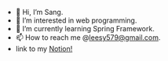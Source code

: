 - 👋 Hi, I’m Sang.
- 👀 I’m interested in web programming.
- 🌱 I’m currently learning Spring Framework.
- 📫 How to reach me @leesy579@gmail.com.
- link to my [Notion!](https://www.notion.so/sangrhee/Sang-s-External-Brain-Memory-0a978326d820420c99187da914340b66)

<!---
srhee91/srhee91 is a ✨ special ✨ repository because its `README.md` (this file) appears on your GitHub profile.
You can click the Preview link to take a look at your changes.
--->
